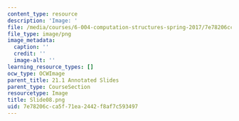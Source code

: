 ```yaml
---
content_type: resource
description: 'Image: '
file: /media/courses/6-004-computation-structures-spring-2017/7e78206cca5f71ea2442f8af7c593497_Slide08.png
file_type: image/png
image_metadata:
  caption: ''
  credit: ''
  image-alt: ''
learning_resource_types: []
ocw_type: OCWImage
parent_title: 21.1 Annotated Slides
parent_type: CourseSection
resourcetype: Image
title: Slide08.png
uid: 7e78206c-ca5f-71ea-2442-f8af7c593497
---
```


